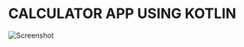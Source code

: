 # CALCULATOR APP USING KOTLIN
![Screenshot](https://lh6.googleusercontent.com/b9_TBKnvcX8o3e2xdSczhFO7SXEHUwIziGI_fq4kf31oMaflBQcHRKnrLdltYocL6sK2nMUiPePCjw6CreDr=w1366-h594)

